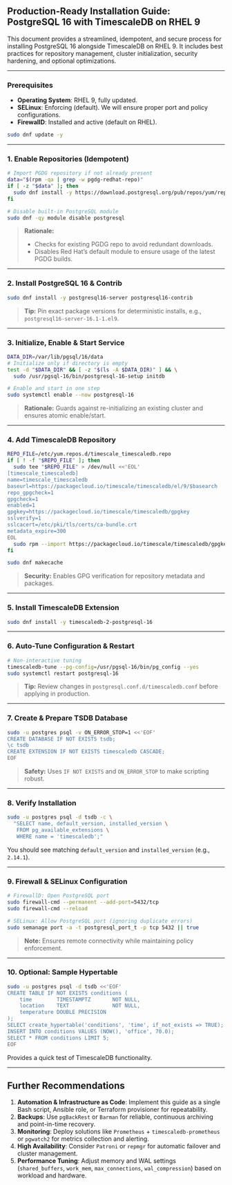 ## Production-Ready Installation Guide: PostgreSQL 16 with TimescaleDB on RHEL 9

This document provides a streamlined, idempotent, and secure process for installing PostgreSQL 16 alongside TimescaleDB on RHEL 9. It includes best practices for repository management, cluster initialization, security hardening, and optional optimizations.

---

### Prerequisites

* **Operating System**: RHEL 9, fully updated.
* **SELinux**: Enforcing (default). We will ensure proper port and policy configurations.
* **FirewallD**: Installed and active (default on RHEL).

```bash
sudo dnf update -y
```

---

### 1. Enable Repositories (Idempotent)

```bash
# Import PGDG repository if not already present
data="$(rpm -qa | grep -w pgdg-redhat-repo)"
if [ -z "$data" ]; then
  sudo dnf install -y https://download.postgresql.org/pub/repos/yum/reporpms/EL-9-x86_64/pgdg-redhat-repo-latest.noarch.rpm
fi

# Disable built-in PostgreSQL module
sudo dnf -qy module disable postgresql
```

> **Rationale:**
>
> * Checks for existing PGDG repo to avoid redundant downloads.
> * Disables Red Hat’s default module to ensure usage of the latest PGDG builds.

---

### 2. Install PostgreSQL 16 & Contrib

```bash
sudo dnf install -y postgresql16-server postgresql16-contrib
```

> **Tip:** Pin exact package versions for deterministic installs, e.g., `postgresql16-server-16.1-1.el9`.

---

### 3. Initialize, Enable & Start Service

```bash
DATA_DIR=/var/lib/pgsql/16/data
# Initialize only if directory is empty
test -d "$DATA_DIR" && [ -z "$(ls -A $DATA_DIR)" ] && \
  sudo /usr/pgsql-16/bin/postgresql-16-setup initdb

# Enable and start in one step
sudo systemctl enable --now postgresql-16
```

> **Rationale:** Guards against re-initializing an existing cluster and ensures atomic enable/start.

---

### 4. Add TimescaleDB Repository

```bash
REPO_FILE=/etc/yum.repos.d/timescale_timescaledb.repo
if [ ! -f "$REPO_FILE" ]; then
  sudo tee "$REPO_FILE" > /dev/null <<'EOL'
[timescale_timescaledb]
name=timescale_timescaledb
baseurl=https://packagecloud.io/timescale/timescaledb/el/9/$basearch
repo_gpgcheck=1
gpgcheck=1
enabled=1
gpgkey=https://packagecloud.io/timescale/timescaledb/gpgkey
sslverify=1
sslcacert=/etc/pki/tls/certs/ca-bundle.crt
metadata_expire=300
EOL
  sudo rpm --import https://packagecloud.io/timescale/timescaledb/gpgkey
fi

sudo dnf makecache
```

> **Security:** Enables GPG verification for repository metadata and packages.

---

### 5. Install TimescaleDB Extension

```bash
sudo dnf install -y timescaledb-2-postgresql-16
```

---

### 6. Auto-Tune Configuration & Restart

```bash
# Non-interactive tuning
timescaledb-tune --pg-config=/usr/pgsql-16/bin/pg_config --yes
sudo systemctl restart postgresql-16
```

> **Tip:** Review changes in `postgresql.conf.d/timescaledb.conf` before applying in production.

---

### 7. Create & Prepare TSDB Database

```bash
sudo -u postgres psql -v ON_ERROR_STOP=1 <<'EOF'
CREATE DATABASE IF NOT EXISTS tsdb;
\c tsdb
CREATE EXTENSION IF NOT EXISTS timescaledb CASCADE;
EOF
```

> **Safety:** Uses `IF NOT EXISTS` and `ON_ERROR_STOP` to make scripting robust.

---

### 8. Verify Installation

```bash
sudo -u postgres psql -d tsdb -c \
  "SELECT name, default_version, installed_version \
   FROM pg_available_extensions \
   WHERE name = 'timescaledb';"
```

You should see matching `default_version` and `installed_version` (e.g., `2.14.1`).

---

### 9. Firewall & SELinux Configuration

```bash
# FirewallD: Open PostgreSQL port
sudo firewall-cmd --permanent --add-port=5432/tcp
sudo firewall-cmd --reload

# SELinux: Allow PostgreSQL port (ignoring duplicate errors)
sudo semanage port -a -t postgresql_port_t -p tcp 5432 || true
```

> **Note:** Ensures remote connectivity while maintaining policy enforcement.

---

### 10. Optional: Sample Hypertable

```bash
sudo -u postgres psql -d tsdb <<'EOF'
CREATE TABLE IF NOT EXISTS conditions (
    time        TIMESTAMPTZ       NOT NULL,
    location    TEXT              NOT NULL,
    temperature DOUBLE PRECISION
);
SELECT create_hypertable('conditions', 'time', if_not_exists => TRUE);
INSERT INTO conditions VALUES (NOW(), 'office', 70.0);
SELECT * FROM conditions LIMIT 5;
EOF
```

Provides a quick test of TimescaleDB functionality.

---

## Further Recommendations

1. **Automation & Infrastructure as Code**: Implement this guide as a single Bash script, Ansible role, or Terraform provisioner for repeatability.
2. **Backups**: Use `pgBackRest` or `Barman` for reliable, continuous archiving and point-in-time recovery.
3. **Monitoring**: Deploy solutions like `Prometheus` + `timescaledb-prometheus` or `pgwatch2` for metrics collection and alerting.
4. **High Availability**: Consider `Patroni` or `repmgr` for automatic failover and cluster management.
5. **Performance Tuning**: Adjust memory and WAL settings (`shared_buffers`, `work_mem`, `max_connections`, `wal_compression`) based on workload and hardware.
